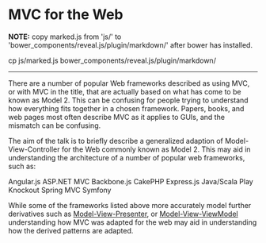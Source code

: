 # MVC for the Web


**NOTE:**  copy marked.js from 'js/' to 'bower_components/reveal.js/plugin/markdown/' after bower has installed.

  cp js/marked.js bower_components/reveal.js/plugin/markdown/


---

There are a number of popular Web frameworks described as using MVC, or with MVC in the title, that are actually based on what has come to be known as Model 2. This can be confusing for people trying to understand how everything fits together in a chosen framework. Papers, books, and web pages most often describe MVC as it applies to GUIs, and the mismatch can be confusing.

The aim of the talk is to briefly describe a generalized adaption of Model-View-Controller for the Web commonly known as Model 2. This may aid in understanding the architecture of a number of popular web frameworks, such as:

Angular.js
ASP.NET MVC
Backbone.js
CakePHP
Express.js
Java/Scala Play
Knockout
Spring MVC
Symfony

While some of the frameworks listed above more accurately model further derivatives such as [Model-View-Presenter][], or [Model-View-ViewModel][] understanding how MVC was adapted for the web may aid in understanding how the derived patterns are adapted.

[Model-View-Presenter]: http://en.wikipedia.org/wiki/Model%E2%80%93view%E2%80%93presenter
[Model-View-ViewModel]: http://en.wikipedia.org/wiki/Model_View_ViewModel

